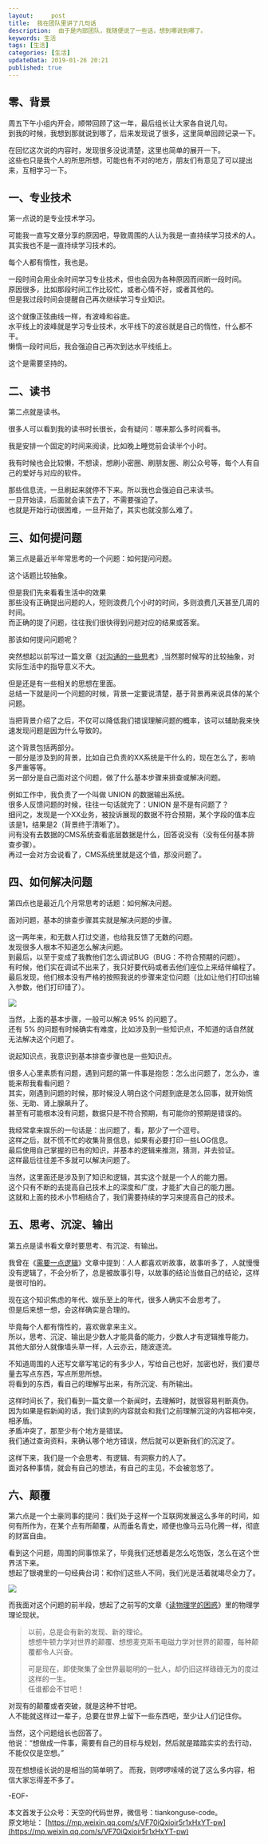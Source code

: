 ```yaml
---   
layout:     post  
title:  我在团队里讲了几句话  
description:  由于是内部团队，我随便说了一些话，想到哪说到哪了。  
keywords: 生活  
tags: [生活]    
categories: [生活]  
updateData: 2019-01-26 20:21 
published: true   
---  
```



## 零、背景  

周五下午小组内开会，顺带回顾了这一年，最后组长让大家各自说几句。  
到我的时候，我想到那就说到哪了，后来发现说了很多，这里简单回顾记录一下。  


在回忆这次说的内容时，发现很多没说清楚，这里也简单的展开一下。  
这些也只是我个人的所思所想，可能也有不对的地方，朋友们有意见了可以提出来，互相学习一下。  


## 一、专业技术  


第一点说的是专业技术学习。   


可能我一直写文章分享的原因吧，导致周围的人认为我是一直持续学习技术的人。  
其实我也不是一直持续学习技术的。   


每个人都有惰性，我也是。  


一段时间会用业余时间学习专业技术，但也会因为各种原因而间断一段时间。   
原因很多，比如那段时间工作比较忙，或者心情不好，或者其他的。   
但是我过段时间会提醒自己再次继续学习专业知识。   


这个就像正弦曲线一样，有波峰和谷底。  
水平线上的波峰就是学习专业技术，水平线下的波谷就是自己的惰性，什么都不干。  
懒惰一段时间后，我会强迫自己再次到达水平线纸上。  


这个是需要坚持的。  


## 二、读书  


第二点就是读书。   


很多人可以看到我的读书时长很长，会有疑问：哪来那么多时间看书。   


我是安排一个固定的时间来阅读，比如晚上睡觉前会读半个小时。  


我有时候也会比较懒，不想读，想刷小密圈、刷朋友圈、刷公众号等，每个人有自己的爱好与对应的软件。   


那些信息流，一旦刷起来就停不下来。所以我也会强迫自己来读书。   
一旦开始读，后面就会读下去了，不需要强迫了。   
也就是开始行动很困难，一旦开始了，其实也就没那么难了。  


## 三、如何提问题  


第三点是最近半年常思考的一个问题：如何提问问题。   


这个话题比较抽象。  


但是我们先来看看生活中的效果  
那些没有正确提出问题的人，短则浪费几个小时的时间，多则浪费几天甚至几周的时间。  
而正确的提了问题，往往我们很快得到问题对应的结果或答案。  


那该如何提问问题呢？  


突然想起以前写过一篇文章《[对沟通的一些思考](https://mp.weixin.qq.com/s/7sUJ4siTRVJBBMk9staPrw)》,当然那时候写的比较抽象，对实际生活中的指导意义不大。  


但是还是有一些相关的思想在里面。  
总结一下就是问一个问题的时候，背景一定要说清楚，基于背景再来说具体的某个问题。  


当把背景介绍了之后，不仅可以降低我们错误理解问题的概率，该可以辅助我来快速发现问题是因为什么导致的。  


这个背景包括两部分。  
一部分是涉及到的背景，比如自己负责的XX系统是干什么的，现在怎么了，影响多严重等等。  
另一部分是自己面对这个问题，做了什么基本步骤来排查或解决问题。  


例如工作中，我负责了一个叫做 UNION 的数据输出系统。  
很多人反馈问题的时候，往往一句话就完了：UNION 是不是有问题了？  
细问之，发现是一个XX业务，被投诉展现的数据不符合预期，某个字段的值本应该是1，结果是2（背景终于清晰了）。  
问有没有去数据的CMS系统查看底层数据是什么，回答说没有（没有任何基本排查步骤）。  
再过一会对方会说看了，CMS系统里就是这个值，那没问题了。  



## 四、如何解决问题  


第四点也是最近几个月常思考的话题：如何解决问题。  


面对问题，基本的排查步骤其实就是解决问题的步骤。  


这一两年来，和无数人打过交道，也给我反馈了无数的问题。  
发现很多人根本不知道怎么解决问题。  
到最后，以至于变成了我教他们怎么调试BUG（BUG：不符合预期的问题）。  
有时候，他们实在调试不出来了，我只好要代码或者去他们座位上来结伴编程了。  
最后发现，他们根本没有严格的按照我说的步骤来定位问题（比如让他们打印出输入参数，他们打印错了）。  


![](/images/2019/01/15445207526082.png)  


当然，上面的基本步骤，一般可以解决 95% 的问题了。  
还有 5% 的问题有时候确实有难度，比如涉及到一些知识点，不知道的话自然就无法解决这个问题了。  


说起知识点，我意识到基本排查步骤也是一些知识点。  


很多人心里素质有问题，遇到问题的第一件事是抱怨：怎么出问题了，怎么办，谁能来帮我看看问题？  
其实，刚遇到问题的时候，那时候没人明白这个问题到底是怎么回事，就开始慌张、无助、肾上腺飙升了。  
甚至有可能根本没有问题，数据只是不符合预期，有可能你的预期是错误的。  


我经常拿来娱乐的一句话是：出问题了，看，那少了一个逗号。  
这样之后，就不慌不忙的收集背景信息，如果有必要打印一些LOG信息。  
最后使用自己掌握的已有的知识，并基本的逻辑来推测，猜测，并去验证。  
这样最后往往差不多就可以解决问题了。  


当然，这里面还是涉及到了知识和逻辑，其实这个就是一个人的能力圈。  
这个只有不断的去提高自己技术上的深度和广度，才能扩大自己的能力圈。  
这就和上面的技术小节相结合了，我们需要持续的学习来提高自己的技术。


## 五、思考、沉淀、输出


第五点是读书看文章时要思考、有沉淀、有输出。  


我曾在《[需要一点逻辑](https://mp.weixin.qq.com/s/i22rD_BuQK7ex1VrNvZHVg)》文章中提到：人人都喜欢听故事，故事听多了，人就慢慢没有逻辑了，不会分析了，总是被故事引导，以故事的结论当做自己的结论，这样是很可怕的。  


现在这个知识焦虑的年代、娱乐至上的年代，很多人确实不会思考了。  
但是后来想一想，会这样确实是合理的。  


毕竟每个人都有惰性的，喜欢做拿来主义。  
所以，思考、沉淀、输出是少数人才能具备的能力，少数人才有逻辑推导能力。  
其他大部分人就像墙头草一样，人云亦云，随波逐流。  


不知道周围的人还写文章写笔记的有多少人，写给自己也好，加密也好，我们要尽量去写点东西，写点所思所想。  
将看到的东西，看自己的理解写出来，有所沉淀、有所输出。  


这样时间长了，我们看到一篇文章一个新闻时，去理解时，就很容易判断真伪。  
因为如果是假新闻的话，我们读到的内容就会和我们之前理解沉淀的内容相冲突，相矛盾。  
矛盾冲突了，那至少有个地方是错误。  
我们通过查询资料，来确认哪个地方错误，然后就可以更新我们的沉淀了。  


这样下来，我们是一个会思考、有逻辑、有洞察力的人了。  
面对各种事情，就会有自己的想法，有自己的主见，不会被忽悠了。  



## 六、颠覆


第六点是一个土豪同事的提问：我们处于这样一个互联网发展这么多年的时间，如何有所作为，在某个点有所颠覆，从而垂名青史，顺便也像马云马化腾一样，彻底的财富自由。  


看到这个问题，周围的同事惊呆了，毕竟我们还想着是怎么吃饱饭，怎么在这个世界活下来。  
想起了银魂里的一句经典台词：和你们这些人不同，我们光是活着就竭尽全力了。  


![](/images/2019/01/838ba61ea8d3fd1f8a95717c324e251f94ca5fdc.jpg)  


而我面对这个问题的前半段，想起了之前写的文章《[读物理学的困惑](https://mp.weixin.qq.com/s/ZhpjbW21XCDYfFhAzuQsiQ)》里的物理学理论现状。  


> 以前，总是会有新的发现、新的理论。  
> 想想牛顿力学对世界的颠覆、想想麦克斯韦电磁力学对世界的颠覆，每种颠覆都令人兴奋。  
>   
> 可是现在，即使聚集了全世界最聪明的一批人，却仍旧这样碌碌无为的度过这样的一生。  
> 任谁都会不甘吧！  


对现有的颠覆或者突破，就是这种不甘吧。  
人不能就这样过一辈子，总要在世界上留下一些东西吧，至少让人们记住你。  


当然，这个问题组长也回答了。  
他说：“想做成一件事，需要有自己的目标与规划，然后就是踏踏实实的去行动，不能仅仅是空想。”  


现在想想组长说的是相当的简单明了。
而我，则啰啰嗦嗦的说了这么多内容，相信大家忘得差不多了。  




-EOF-  


本文首发于公众号：天空的代码世界，微信号：tiankonguse-code。  
原文地址： [https://mp.weixin.qq.com/s/VF70iQxioir5r1xHxYT-pw](https://mp.weixin.qq.com/s/VF70iQxioir5r1xHxYT-pw)  
  
